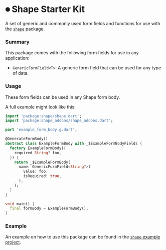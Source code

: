 # ⏺ Shape Starter Kit

A set of generic and commonly used form fields and functions for use with the [`shape`](https://pub.dev/packages/shape) package.

### Summary

This package comes with the following form fields for use in any application:

- `GenericFormField<T>`: A generic form field that can be used for any type of data.

### Usage

These form fields can be used in any Shape form body.

A full example might look like this:

```dart
import 'package:shape/shape.dart';
import 'package:shape_addons/shape_addons.dart';

part 'example_form_body.g.dart';

@GenerateFormBody()
abstract class ExampleFormBody with _$ExampleFormBodyFields {
  factory ExampleFormBody({
    required String? foo,
  }) {
    return _$ExampleFormBody(
      name: GenericFormField<String?>(
        value: foo,
        isRequired: true,
      ),
    );
  }
}

void main() {
  final formBody = ExampleFormBody();
}
```

### Example

An example on how to use this package can be found in the [`shape` example project](https://github.com/betterment/shape/tree/main/packages/shape/example/README.md).
